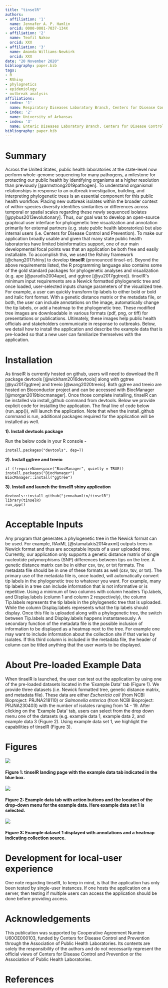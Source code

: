 ```yaml
---
title: "tinselR"
authors:
- affiliation: '1'
  name: Jennafer A. P. Hamlin
  orcid: 0000-0001-7037-134X
- affiliation: '2'
  name: Teofil Nakov
  orcid: XXX
- affiliation: '3'
  name: Amanda Williams-Newkirk
  orcid: XXX
date: "20 November 2020"
bibliography: paper.bib
tags:
- R
- RShiny
- phylognetics
- epidemiology
- outbreak analysis
affiliations:
- index: '1'
  name: Respiratory Diseases Laboratory Branch, Centers for Disease Control and Prevention, Atlanta, GA, USA
- index: '2'
  name: University of Arkansas
- index: '3'
  name: Enteric Diseases Laboratory Branch, Centers for Disease Control and Prevention, Atlanta, GA, USA
bibliography: paper.bib
---
```



# Summary
Across the United States, public health laboratories at the state-level now
perform whole-genome sequencing for many pathogens, a milestone for protecting 
our public health by identifying organisms at a higher resolution than
previously [@armstrong2019pathogen]. To understand organismal relationships
in response to an outbreak investigation, building, and interpreting phylogenetic 
trees is an essential component for this public health workflow. Placing 
new outbreak isolates within the broader context of within-species diversity 
identifies similarities or differences across temporal or spatial scales 
regarding these newly sequenced isolates [@pybus2013evolutionary]. Thus, our
goal was to develop an open-source graphical user interface for phylogenetic
tree visualization and annotation primarily for external partners (e.g. state
public health laboratories) but also internal users (i.e. Centers for Disease
Control and Prevention). To make our application broadly usable and given that
many state public health laboratories have limited bioinformatics support, one
of our main developmental focal points was that an application be both free and
easily installable. To accomplish this, we used the Rshiny framework
[@chang2017shiny] to develop **tinselR** (pronounced tinsel-er). Beyond the
above requirements listed, the R programming language also contains some of the
gold standard packages for phylogenetic analyses and visualization (e.g. ape
[@paradis2004ape], and ggtree [@yu2017ggtree]). tinselR's minimum input
requirements are a Newick formatted phylogenetic tree and once loaded,
user-selected inputs change parameters of the visualized tree. For example, a
user can quickly transform tip labels to either bold or bold and italic font
format. With a genetic distance matrix or the metadata file, or both, the user
can include annotations on the image, automatically change the tip labels,
or add a heatmap to the phylogenetic tree. These modified tree images
are downloadable in various formats (pdf, png, or tiff) for presentations or
publications. Ultimately, these images help public health officials and 
stakeholders communicate in response to outbreaks. Below, we detail how to
install the application and describe the example data that is pre-loaded so
that a new user can familiarize themselves with the application.

# Installation

As tinselR is currently hosted on github, users will need to download the
R package devtools [@wickham2016devtools] along with ggtree [@yu2017ggtree] and
treeio [@wang2020treeio]. Both ggtree and treeio are hosted on Bioconductor 
project and can be accessed with BiocManager [@morgan2019biocmanager]. Once
those complete installing, tinselR can be installed via install_github command
from devtools. Below we provide explicit code for installing the  application.
The final line of code below (run_app()), will launch the application. Note that
when the install_github command is run, additional packages required for the
application will be installed as well. 

**1). Install devtools package**

Run the below code in your R console -    

`install.packages("devtools", dep=T)`

**2). Install ggtree and treeio**

```
if (!requireNamespace("BiocManager", quietly = TRUE))
install.packages("BiocManager")
BiocManager::install("ggtree")
```

**3). Install and launch the tinselR shiny application**

```
devtools::install_github("jennahamlin/tinselR")
library(tinselR)
run_app()
```

# Acceptable Inputs

Any program that generates a phylogenetic tree in the Newick format can be used.
For example, RAxML [@stamatakis2014raxml] outputs trees in Newick format and
thus are acceptable inputs of a user uploaded tree. Currently, our application
only supports a genetic distance matrix of single nucleotide polymorphisms (SNP)
differences between tips on the tree. A genetic distance matrix can be in either
csv, tsv, or txt formats. The metadata file should be in one of these formats as
well (csv, tsv, or txt). The primary use of the metadata file is, once loaded,
will automatically convert tip labels in the phylogenetic tree to whatever you 
want. For example, many tip labels in a tree can include information that is not
informative or is repetitive. Using a minimum of two columns with column headers
Tip.labels, and Display.labels (column 1 and column 2 respectively), the column
Tip.labels represents the tip labels in the phylogenetic tree that is uploaded.
While the column Display.labels represents what the tip labels should display.
Once this file is uploaded along with a phylogenetic tree, the switch between 
Tip.labels and Display.labels happens instantaneously. A secondary function of
the metadata file is the possible inclusion of information to be displayed as a 
heatmap next to the tree. For example one may want to include information about 
the collection site if that varies by isolates. If this third column is included
in the metadata file, the header of column can be titled anything that the user
wants to be displayed. 

# About Pre-loaded Example Data

When tinselR is launched, the user can test out the application by using one of
the pre-loaded datasets located in the 'Example Data' tab (Figure 1). We provide
three datasets (i.e. Newick formatted tree, genetic distance matrix, and
metadata file). These data are either *Eschericia coli* (from NCBI Bioproject:
PRJNA218110) or *Salmonella enterica* (from NCBI Bioproject: PRJNA230403) 
with the number of isolates ranging from 14 - 19. After clicking on the
'Example Data' tab, users can select from the drop down menu one of the datasets
(e.g. example data 1, example data 2, and example data 3 (Figure 2).
Using example data set 1, we highlight the capabilities of tinselR (Figure 3). 

# Figures

<p>
<img src = "image1.PNG" />
<h4> Figure 1: tinselR landing page with the example data tab indicated in the blue box. </h4>
</p>

<p>
<img src = "image2.PNG" />
<h4> Figure 2: Example data tab with action buttons and the location of the drop-down menu for the example data. Here example data set 1 is selected. </h4>
</p>

<p>
<img src = "image3.PNG" />
<h4> Figure 3: Example dataset 1 displayed with annotations and a heatmap indicating collection source. </h4>
</p>

# Development for local-user experience 

One note regarding tinselR, to keep in mind, is that the application has only
been tested by single-user instances. If one hosts the application on a server, 
then testing if multiple users can access the application should be done before
providing access.

# Acknowledgements

This publication was supported by Cooperative Agreement Number U60OE000103, funded by Centers for Disease Control and Prevention through the Association of Public Health Laboratories. Its contents are solely the responsibility of the authors and do not necessarily represent the official views of Centers for Disease Control and Prevention or the Association of Public Health Laboratories.

# References
